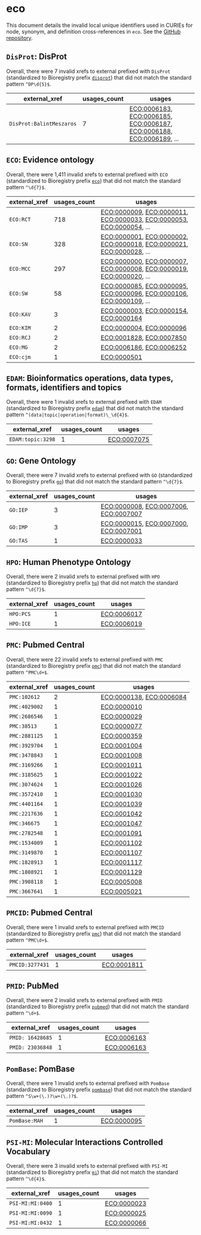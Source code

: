 # eco

This document details the invalid local unique identifiers used in CURIEs
for node, synonym, and definition cross-references in `eco`. See the [GitHub repository](https://github.com/evidenceontology/evidenceontology).


## `DisProt`: DisProt

Overall, there were 7 invalid
xrefs to external prefixed with `DisProt` (standardized to Bioregistry
prefix [`disprot`](https://bioregistry.io/disprot)) that
did not match the standard pattern `^DP\d{5}$`.

| external_xref            |   usages_count | usages                                                                                                                                                                                                                                                             |
|--------------------------|----------------|--------------------------------------------------------------------------------------------------------------------------------------------------------------------------------------------------------------------------------------------------------------------|
| `DisProt:BalintMeszaros` |              7 | [ECO:0006183](https://bioregistry.io/ECO:0006183), [ECO:0006185](https://bioregistry.io/ECO:0006185), [ECO:0006187](https://bioregistry.io/ECO:0006187), [ECO:0006188](https://bioregistry.io/ECO:0006188), [ECO:0006189](https://bioregistry.io/ECO:0006189), ... |

## `ECO`: Evidence ontology

Overall, there were 1,411 invalid
xrefs to external prefixed with `ECO` (standardized to Bioregistry
prefix [`eco`](https://bioregistry.io/eco)) that
did not match the standard pattern `^\d{7}$`.

| external_xref   |   usages_count | usages                                                                                                                                                                                                                                                             |
|-----------------|----------------|--------------------------------------------------------------------------------------------------------------------------------------------------------------------------------------------------------------------------------------------------------------------|
| `ECO:RCT`       |            718 | [ECO:0000009](https://bioregistry.io/ECO:0000009), [ECO:0000011](https://bioregistry.io/ECO:0000011), [ECO:0000033](https://bioregistry.io/ECO:0000033), [ECO:0000053](https://bioregistry.io/ECO:0000053), [ECO:0000054](https://bioregistry.io/ECO:0000054), ... |
| `ECO:SN`        |            328 | [ECO:0000001](https://bioregistry.io/ECO:0000001), [ECO:0000002](https://bioregistry.io/ECO:0000002), [ECO:0000018](https://bioregistry.io/ECO:0000018), [ECO:0000021](https://bioregistry.io/ECO:0000021), [ECO:0000028](https://bioregistry.io/ECO:0000028), ... |
| `ECO:MCC`       |            297 | [ECO:0000000](https://bioregistry.io/ECO:0000000), [ECO:0000007](https://bioregistry.io/ECO:0000007), [ECO:0000008](https://bioregistry.io/ECO:0000008), [ECO:0000019](https://bioregistry.io/ECO:0000019), [ECO:0000020](https://bioregistry.io/ECO:0000020), ... |
| `ECO:SW`        |             58 | [ECO:0000085](https://bioregistry.io/ECO:0000085), [ECO:0000095](https://bioregistry.io/ECO:0000095), [ECO:0000096](https://bioregistry.io/ECO:0000096), [ECO:0000106](https://bioregistry.io/ECO:0000106), [ECO:0000109](https://bioregistry.io/ECO:0000109), ... |
| `ECO:KAV`       |              3 | [ECO:0000003](https://bioregistry.io/ECO:0000003), [ECO:0000154](https://bioregistry.io/ECO:0000154), [ECO:0000164](https://bioregistry.io/ECO:0000164)                                                                                                            |
| `ECO:KIM`       |              2 | [ECO:0000004](https://bioregistry.io/ECO:0000004), [ECO:0000096](https://bioregistry.io/ECO:0000096)                                                                                                                                                               |
| `ECO:RCJ`       |              2 | [ECO:0001828](https://bioregistry.io/ECO:0001828), [ECO:0007850](https://bioregistry.io/ECO:0007850)                                                                                                                                                               |
| `ECO:MG`        |              2 | [ECO:0006186](https://bioregistry.io/ECO:0006186), [ECO:0006252](https://bioregistry.io/ECO:0006252)                                                                                                                                                               |
| `ECO:cjm`       |              1 | [ECO:0000501](https://bioregistry.io/ECO:0000501)                                                                                                                                                                                                                  |

## `EDAM`: Bioinformatics operations, data types, formats, identifiers and topics

Overall, there were 1 invalid
xrefs to external prefixed with `EDAM` (standardized to Bioregistry
prefix [`edam`](https://bioregistry.io/edam)) that
did not match the standard pattern `^(data|topic|operation|format)\_\d{4}$`.

| external_xref     |   usages_count | usages                                            |
|-------------------|----------------|---------------------------------------------------|
| `EDAM:topic:3298` |              1 | [ECO:0007075](https://bioregistry.io/ECO:0007075) |

## `GO`: Gene Ontology

Overall, there were 7 invalid
xrefs to external prefixed with `GO` (standardized to Bioregistry
prefix [`go`](https://bioregistry.io/go)) that
did not match the standard pattern `^\d{7}$`.

| external_xref   |   usages_count | usages                                                                                                                                                  |
|-----------------|----------------|---------------------------------------------------------------------------------------------------------------------------------------------------------|
| `GO:IEP`        |              3 | [ECO:0000008](https://bioregistry.io/ECO:0000008), [ECO:0007006](https://bioregistry.io/ECO:0007006), [ECO:0007007](https://bioregistry.io/ECO:0007007) |
| `GO:IMP`        |              3 | [ECO:0000015](https://bioregistry.io/ECO:0000015), [ECO:0007000](https://bioregistry.io/ECO:0007000), [ECO:0007001](https://bioregistry.io/ECO:0007001) |
| `GO:TAS`        |              1 | [ECO:0000033](https://bioregistry.io/ECO:0000033)                                                                                                       |

## `HPO`: Human Phenotype Ontology

Overall, there were 2 invalid
xrefs to external prefixed with `HPO` (standardized to Bioregistry
prefix [`hp`](https://bioregistry.io/hp)) that
did not match the standard pattern `^\d{7}$`.

| external_xref   |   usages_count | usages                                            |
|-----------------|----------------|---------------------------------------------------|
| `HPO:PCS`       |              1 | [ECO:0006017](https://bioregistry.io/ECO:0006017) |
| `HPO:ICE`       |              1 | [ECO:0006019](https://bioregistry.io/ECO:0006019) |

## `PMC`: Pubmed Central

Overall, there were 22 invalid
xrefs to external prefixed with `PMC` (standardized to Bioregistry
prefix [`pmc`](https://bioregistry.io/pmc)) that
did not match the standard pattern `^PMC\d+$`.

| external_xref   |   usages_count | usages                                                                                               |
|-----------------|----------------|------------------------------------------------------------------------------------------------------|
| `PMC:102612`    |              2 | [ECO:0000138](https://bioregistry.io/ECO:0000138), [ECO:0006084](https://bioregistry.io/ECO:0006084) |
| `PMC:4029002`   |              1 | [ECO:0000010](https://bioregistry.io/ECO:0000010)                                                    |
| `PMC:2686546`   |              1 | [ECO:0000029](https://bioregistry.io/ECO:0000029)                                                    |
| `PMC:38513`     |              1 | [ECO:0000077](https://bioregistry.io/ECO:0000077)                                                    |
| `PMC:2881125`   |              1 | [ECO:0000359](https://bioregistry.io/ECO:0000359)                                                    |
| `PMC:3929704`   |              1 | [ECO:0001004](https://bioregistry.io/ECO:0001004)                                                    |
| `PMC:3478843`   |              1 | [ECO:0001008](https://bioregistry.io/ECO:0001008)                                                    |
| `PMC:3169266`   |              1 | [ECO:0001011](https://bioregistry.io/ECO:0001011)                                                    |
| `PMC:3185625`   |              1 | [ECO:0001022](https://bioregistry.io/ECO:0001022)                                                    |
| `PMC:3074624`   |              1 | [ECO:0001026](https://bioregistry.io/ECO:0001026)                                                    |
| `PMC:3572410`   |              1 | [ECO:0001030](https://bioregistry.io/ECO:0001030)                                                    |
| `PMC:4401164`   |              1 | [ECO:0001039](https://bioregistry.io/ECO:0001039)                                                    |
| `PMC:2217636`   |              1 | [ECO:0001042](https://bioregistry.io/ECO:0001042)                                                    |
| `PMC:346675`    |              1 | [ECO:0001047](https://bioregistry.io/ECO:0001047)                                                    |
| `PMC:2782548`   |              1 | [ECO:0001091](https://bioregistry.io/ECO:0001091)                                                    |
| `PMC:1534009`   |              1 | [ECO:0001102](https://bioregistry.io/ECO:0001102)                                                    |
| `PMC:3149870`   |              1 | [ECO:0001107](https://bioregistry.io/ECO:0001107)                                                    |
| `PMC:1828913`   |              1 | [ECO:0001117](https://bioregistry.io/ECO:0001117)                                                    |
| `PMC:1808921`   |              1 | [ECO:0001129](https://bioregistry.io/ECO:0001129)                                                    |
| `PMC:3908118`   |              1 | [ECO:0005008](https://bioregistry.io/ECO:0005008)                                                    |
| `PMC:3667641`   |              1 | [ECO:0005021](https://bioregistry.io/ECO:0005021)                                                    |

## `PMCID`: Pubmed Central

Overall, there were 1 invalid
xrefs to external prefixed with `PMCID` (standardized to Bioregistry
prefix [`pmc`](https://bioregistry.io/pmc)) that
did not match the standard pattern `^PMC\d+$`.

| external_xref   |   usages_count | usages                                            |
|-----------------|----------------|---------------------------------------------------|
| `PMCID:3277431` |              1 | [ECO:0001811](https://bioregistry.io/ECO:0001811) |

## `PMID`: PubMed

Overall, there were 2 invalid
xrefs to external prefixed with `PMID` (standardized to Bioregistry
prefix [`pubmed`](https://bioregistry.io/pubmed)) that
did not match the standard pattern `^\d+$`.

| external_xref    |   usages_count | usages                                            |
|------------------|----------------|---------------------------------------------------|
| `PMID: 16428685` |              1 | [ECO:0006163](https://bioregistry.io/ECO:0006163) |
| `PMID: 23036848` |              1 | [ECO:0006163](https://bioregistry.io/ECO:0006163) |

## `PomBase`: PomBase

Overall, there were 1 invalid
xrefs to external prefixed with `PomBase` (standardized to Bioregistry
prefix [`pombase`](https://bioregistry.io/pombase)) that
did not match the standard pattern `^S\w+(\.)?\w+(\.)?$`.

| external_xref   |   usages_count | usages                                            |
|-----------------|----------------|---------------------------------------------------|
| `PomBase:MAH`   |              1 | [ECO:0000095](https://bioregistry.io/ECO:0000095) |

## `PSI-MI`: Molecular Interactions Controlled Vocabulary

Overall, there were 3 invalid
xrefs to external prefixed with `PSI-MI` (standardized to Bioregistry
prefix [`mi`](https://bioregistry.io/mi)) that
did not match the standard pattern `^\d{4}$`.

| external_xref    |   usages_count | usages                                            |
|------------------|----------------|---------------------------------------------------|
| `PSI-MI:MI:0400` |              1 | [ECO:0000023](https://bioregistry.io/ECO:0000023) |
| `PSI-MI:MI:0090` |              1 | [ECO:0000025](https://bioregistry.io/ECO:0000025) |
| `PSI-MI:MI:0432` |              1 | [ECO:0000066](https://bioregistry.io/ECO:0000066) |

